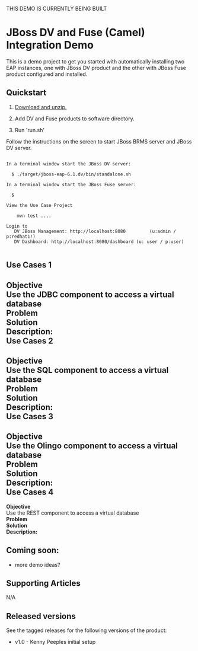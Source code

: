 THIS DEMO IS CURRENTLY BEING BUILT

JBoss DV and Fuse (Camel) Integration Demo
======================================
This is a demo project to get you started with automatically installing two EAP instances, one with JBoss 
DV product and the other with JBoss Fuse product configured and installed.

Quickstart
----------

1. [Download and unzip.](https://github.com/DataVirtualizationByExample/dv-fuse-integration-demo/archive/master.zip)

2. Add DV and Fuse products to software directory.

3. Run 'run.sh'

Follow the instructions on the screen to start JBoss BRMS server and JBoss DV server.

   ```
                                                                                       
   In a terminal window start the JBoss DV server:                                         
                                                                                       
     $ ./target/jboss-eap-6.1.dv/bin/standalone.sh   
   
   In a terminal window start the JBoss Fuse server:                                         
                                                                                       
     $ 
                                                                                                                                                                         
   View the Use Case Project                                                                     
                                                                                       
       mvn test ....                                                   

   Login to 
      DV JBoss Management: http://localhost:8080         (u:admin / p:redhat1!)  
      DV Dashboard: http://localhost:8080/dashboard	(u: user / p:user)  


   ```

Use Cases 1 
------------  
**Objective**   
Use the JDBC component to access a virtual database  
**Problem**   
**Solution**   
**Description:**  
Use Cases 2 
------------  
**Objective**   
Use the SQL component to access a virtual database  
**Problem**   
**Solution**   
**Description:**  
Use Cases 3 
------------  
**Objective**   
Use the Olingo component to access a virtual database  
**Problem**   
**Solution**   
**Description:**  
Use Cases 4 
------------  
**Objective**   
Use the REST component to access a virtual database  
**Problem**   
**Solution**   
**Description:**  

Coming soon:
------------
   
   * more demo ideas?


Supporting Articles
-------------------
N/A  

Released versions
-----------------

See the tagged releases for the following versions of the product:

- v1.0 - Kenny Peeples initial setup
